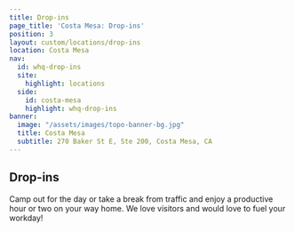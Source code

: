 ```yaml
---
title: Drop-ins
page_title: 'Costa Mesa: Drop-ins'
position: 3
layout: custom/locations/drop-ins
location: Costa Mesa
nav:
  id: whq-drop-ins
  site:
    highlight: locations
  side:
    id: costa-mesa
    highlight: whq-drop-ins
banner:
  image: "/assets/images/topo-banner-bg.jpg"
  title: Costa Mesa
  subtitle: 270 Baker St E, Ste 200, Costa Mesa, CA
---
```


## Drop-ins

Camp out for the day or take a break from traffic and enjoy a productive hour or two on your way home. We love visitors and would love to fuel your workday!
